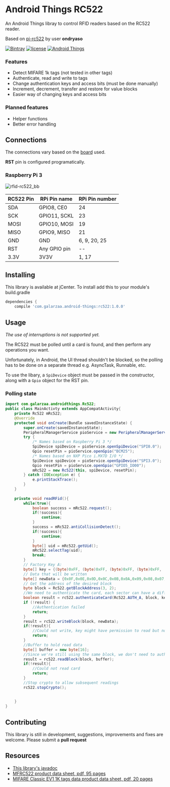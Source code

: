 # Android Things RC522
An Android Things libray to control RFID readers based on the RC522 reader.

Based on [pi-rc522](https://github.com/ondryaso/pi-rc522) by user **ondryaso**

[![Bintray](https://api.bintray.com/packages/galarzaa90/maven/android-things-rc522/images/download.svg)](https://bintray.com/galarzaa90/maven/android-things-rc522/_latestVersion)
[![license](https://img.shields.io/github/license/Galarzaa90/android-things-rc522.svg)](https://github.com/Galarzaa90/android-things-rc522/blob/master/LICENSE.md)
[![Android Things](https://img.shields.io/badge/android--things-0.7--preview-red.svg)](https://developer.android.com/things/preview/releases.html#preview-7)
### Features
* Detect MIFARE 1k tags (not tested in other tags)
* Authenticate, read and write to tags
* Change authentication keys and access bits (must be done manually)
* Increment, decrement, transfer and restore for value blocks
* Easier way of changing keys and access bits

### Planned features
* Helper functions
* Better error handling

## Connections
The connections vary based on the [board](https://developer.android.com/things/hardware/developer-kits.html) used.

**RST** pin is configured programatically.

### Raspberry Pi 3
![rfid-rc522_bb](https://user-images.githubusercontent.com/12865379/33002472-ad7a712a-cd71-11e7-8724-d8e1433de13a.png)

| RC522 Pin | RPi Pin name | RPi Pin number |
| --------- | ------- | -------------- |
| SDA | GPIO8, CE0 | 24
| SCK | GPIO11, SCKL | 23
| MOSI | GPIO10, MOSI | 19
| MISO | GPIO9, MISO | 21
| GND | GND | 6, 9, 20, 25
| RST | Any GPIO pin | --
| 3.3V | 3V3V | 1, 17


## Installing
This library is available at jCenter. To install add this to your module's build.gradle
```groovy
dependencies {
    compile 'com.galarzaa.android-things:rc522:1.0.0'
```

## Usage
_The use of interruptions is not supported yet._

The RC522 must be polled until a card is found, and then 
perform any operations you want.

Unfortunately, in Android, the UI thread shouldn't be blocked, so the polling has to be done on a 
separate thread e.g. AsyncTask, Runnable, etc.

To use the libary, a `SpiDevice` object must be passed in the constructor, along with a `Gpio` object for
the RST pin.

### Polling state
```java
import com.galarzaa.androidthings.Rc522;
public class MainActivty extends AppCompatActivity{
    private Rc522 mRc522;
    @Override
    protected void onCreate(Bundle savedInstanceState) {
        super.onCreate(savedInstanceState);
        PeripheralManagerService pioService = new PeripheralManagerService();
        try {
            /* Names based on Raspberry Pi 3 */
            SpiDevice spiDevice = pioService.openSpiDevice("SPI0.0");
            Gpio resetPin = pioService.openGpio("BCM25");
            /* Names based on NXP Pico i.MX7D I/O */
            SpiDevice spiDevice = pioService.openSpiDevice("SPI3.0");
            Gpio resetPin = pioService.openGpio("GPIO5_IO00");
            mRc522 = new Rc522(this, spiDevice, resetPin);
        } catch (IOException e) {
            e.printStackTrace();
        }
    }
    
    private void readRFid(){
        while(true){
            boolean success = mRc522.request();
            if(!success){
                continue;
            }
            success = mRc522.antiCollisionDetect();
            if(!success){
                continue;
            }
            byte[] uid = mRc522.getUid();
            mRc522.selectTag(uid);
            break;
        }
        // Factory Key A:
        byte[] key = {(byte)0xFF, (byte)0xFF, (byte)0xFF, (byte)0xFF, (byte)0xFF, (byte)0xFF};
        // Data that will be written
        byte[] newData = {0x0F,0x0E,0x0D,0x0C,0x0B,0x0A,0x09,0x08,0x07,0x06,0x05,0x04,0x03,0x02,0x01,0x00};
        // Get the address of the desired block
        byte block = Rc522.getBlockAddress(3, 2);
        //We need to authenticate the card, each sector can have a different key
        boolean result = rc522.authenticateCard(Rc522.AUTH_A, block, key);
        if (!result) {
            //Authentication failed
            return;
        }
        result = rc522.writeBlock(block, newData);
        if(!result){
            //Could not write, key might have permission to read but not write
            return;
        }
        //Buffer to hold read data
        byte[] buffer = new byte[16];
        //Since we're still using the same block, we don't need to authenticate again
        result = rc522.readBlock(block, buffer);
        if(!result){
            //Could not read card
            return;
        }
        //Stop crypto to allow subsequent readings
        rc522.stopCrypto();
            
        
    }
}
```

## Contributing
This library is still in development, suggestions, improvements and fixes are welcome. Please 
submit a **pull request**

## Resources
* [This library's javadoc](https://galarzaa90.github.io/android-things-rc522/com/galarzaa/androidthings/Rc522.html)
* [MFRC522 product data sheet, pdf, 95 pages](http://www.nxp.com/docs/en/data-sheet/MFRC522.pdf)
* [MIFARE Classic EV1 1K tags data product data sheet, pdf, 20 pages](http://www.nxp.com/docs/en/data-sheet/MF1S50YYX_V1.pdf)
